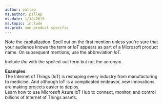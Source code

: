 ```yaml
---
author: pallep
ms.author: pallep
ms.date: 1/18/2019
ms.topic: include
ms.prod: non-product specific
---
```


Note the capitalization. Spell out on the first mention unless you're sure that your audience knows the term 
or *IoT* appears as part of a Microsoft product name. On subsequent mentions, use the abbreviation *IoT.*  

Include *the* with the spelled-out term but not the acronym.  

**Examples**   
The Internet of Things (IoT) is reshaping every industry from manufacturing to medicine. And although IoT 
is a complicated endeavor, new innovations are making projects easier to deploy.  
Learn how to use Microsoft Azure IoT Hub to connect, monitor, and control billions of Internet of Things assets.  
